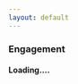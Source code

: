 ```yaml
---
layout: default
---
```

### Engagement
<div id="pics" class="row"></div>
<h4><div id="load">Loading....</div></h4>

<script>
$('#main_content').css("max-width", "100%");
var albumId = "AH7cjMsGYSbDnBJRC5um4ySfxu1-ya_-2vAlE7_muJ4sAywsOo9XG70bGW0QANwz_NTJBOQsEHiq",
	pageToken = '',
	url = "https://script.google.com/macros/s/AKfycbxTzetvK_cfyhveGnXhafHlLrIc25smJrpvCdEFNUaCxgkPACeR/exec?callback=loadData&albumId="+albumId+"&pageToken="+pageToken;
jQuery.ajax({
crossDomain: true,
url: url,
method: "GET",
dataType: "jsonp"
});
var i=0, p;
function loadData(e) {
p = e;
var n = i+5;
while (i< e.length && i< n){
	$('#pics').append("<div class='col s4 card'><img src='"+e[i]["baseUrl"]+"'></div>");
	i++;
	}
if (i< e.length)
$('#load').html('<a href="#" onclick="loadMore(); return false;">Load more..</a>');
else
$('#load').hide();
}
function loadMore(){
loadData(p);
}
/*
$(document).ready(function() {
	$(this).on("contextmenu", function(e) {
	e.preventDefault();
	});
});*/
</script>
